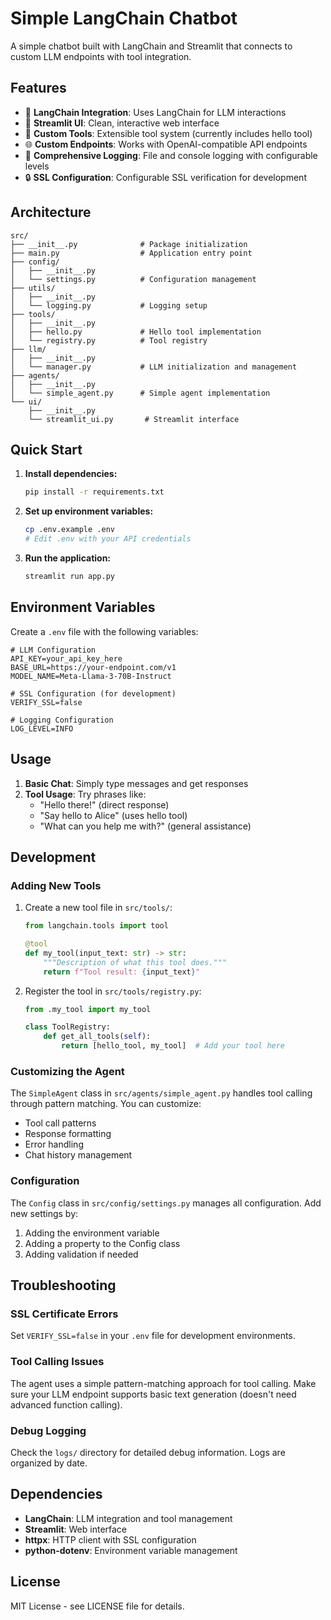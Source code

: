 # Simple LangChain Chatbot

A simple chatbot built with LangChain and Streamlit that connects to custom LLM endpoints with tool integration.

## Features

- 🤖 **LangChain Integration**: Uses LangChain for LLM interactions
- 🎨 **Streamlit UI**: Clean, interactive web interface
- 🔧 **Custom Tools**: Extensible tool system (currently includes hello tool)
- 🌐 **Custom Endpoints**: Works with OpenAI-compatible API endpoints
- 📝 **Comprehensive Logging**: File and console logging with configurable levels
- 🔒 **SSL Configuration**: Configurable SSL verification for development

## Architecture

```
src/
├── __init__.py              # Package initialization
├── main.py                  # Application entry point
├── config/
│   ├── __init__.py
│   └── settings.py          # Configuration management
├── utils/
│   ├── __init__.py
│   └── logging.py           # Logging setup
├── tools/
│   ├── __init__.py
│   ├── hello.py             # Hello tool implementation
│   └── registry.py          # Tool registry
├── llm/
│   ├── __init__.py
│   └── manager.py           # LLM initialization and management
├── agents/
│   ├── __init__.py
│   └── simple_agent.py      # Simple agent implementation
└── ui/
    ├── __init__.py
    └── streamlit_ui.py       # Streamlit interface
```

## Quick Start

1. **Install dependencies:**
   ```bash
   pip install -r requirements.txt
   ```

2. **Set up environment variables:**
   ```bash
   cp .env.example .env
   # Edit .env with your API credentials
   ```

3. **Run the application:**
   ```bash
   streamlit run app.py
   ```

## Environment Variables

Create a `.env` file with the following variables:

```env
# LLM Configuration
API_KEY=your_api_key_here
BASE_URL=https://your-endpoint.com/v1
MODEL_NAME=Meta-Llama-3-70B-Instruct

# SSL Configuration (for development)
VERIFY_SSL=false

# Logging Configuration
LOG_LEVEL=INFO
```

## Usage

1. **Basic Chat**: Simply type messages and get responses
2. **Tool Usage**: Try phrases like:
   - "Hello there!" (direct response)
   - "Say hello to Alice" (uses hello tool)
   - "What can you help me with?" (general assistance)

## Development

### Adding New Tools

1. Create a new tool file in `src/tools/`:
   ```python
   from langchain.tools import tool
   
   @tool
   def my_tool(input_text: str) -> str:
       """Description of what this tool does."""
       return f"Tool result: {input_text}"
   ```

2. Register the tool in `src/tools/registry.py`:
   ```python
   from .my_tool import my_tool
   
   class ToolRegistry:
       def get_all_tools(self):
           return [hello_tool, my_tool]  # Add your tool here
   ```

### Customizing the Agent

The `SimpleAgent` class in `src/agents/simple_agent.py` handles tool calling through pattern matching. You can customize:

- Tool call patterns
- Response formatting
- Error handling
- Chat history management

### Configuration

The `Config` class in `src/config/settings.py` manages all configuration. Add new settings by:

1. Adding the environment variable
2. Adding a property to the Config class
3. Adding validation if needed

## Troubleshooting

### SSL Certificate Errors

Set `VERIFY_SSL=false` in your `.env` file for development environments.

### Tool Calling Issues

The agent uses a simple pattern-matching approach for tool calling. Make sure your LLM endpoint supports basic text generation (doesn't need advanced function calling).

### Debug Logging

Check the `logs/` directory for detailed debug information. Logs are organized by date.

## Dependencies

- **LangChain**: LLM integration and tool management
- **Streamlit**: Web interface
- **httpx**: HTTP client with SSL configuration
- **python-dotenv**: Environment variable management

## License

MIT License - see LICENSE file for details.
